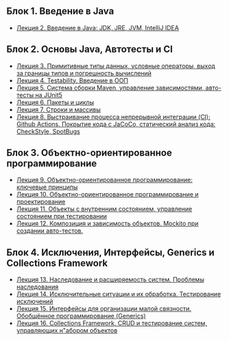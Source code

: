 ## Блок 1. Введение в Java
* [Лекция 2. Введение в Java: JDK, JRE, JVM, IntelliJ IDEA](https://github.com/Elena-Yakovleva/Java-project/tree/main/src/main/java/lection2)

## Блок 2. Основы Java, Автотесты и CI
* [Лекция 3. Примитивные типы данных, условные операторы, выход за границы типов и погрешность вычислений](https://github.com/Elena-Yakovleva/Java-project/tree/main/src/main/java/lection3)
* [Лекция 4. Testability. Введение в ООП](https://github.com/Elena-Yakovleva/Java-project/tree/main/src/main/java/lection4)
* [Лекция 5. Система сборки Maven, управление зависимостями, авто-тесты на JUnit5](https://github.com/Elena-Yakovleva/Java-project/tree/main/src/main/java/lection5)
* [Лекция 6. Пакеты и циклы](https://github.com/Elena-Yakovleva/Java-project/tree/main/src/main/java/lection6)
* [Лекция 7. Строки и массивы](https://github.com/Elena-Yakovleva/Java-project/tree/main/src/main/java/lection7)
* [Лекция 8. Выстраивание процесса непрерывной интеграции (CI): Github Actions. Покрытие кода с JaCoCo, статический анализ кода: CheckStyle, SpotBugs](https://github.com/Elena-Yakovleva/Java-project/tree/main/src/main/java/lection8)

## Блок 3. Объектно-ориентированное программирование
* [Лекция 9. Объектно-ориентированное программирование: ключевые принципы](https://github.com/Elena-Yakovleva/Java-project/tree/main/src/main/java/lection9)
* [Лекция 10. Объектно-ориентированное программирование и проектирование]()
* [Лекция 11. Объекты с внутренним состоянием, управление состоянием при тестировании]()
* [Лекция 12. Композиция и зависимость объектов. Mockito при создании авто-тестов.](https://github.com/Elena-Yakovleva/Java-project/tree/main/src/main/java/lection12)

## Блок 4. Исключения, Интерфейсы, Generics и Collections Framework
* [Лекция 13. Наследование и расширяемость систем. Проблемы наследования]()
* [Лекция 14. Исключительные ситуации и их обработка. Тестирование исключений]()
* [Лекция 15. Интерфейсы для организации малой связности. Обобщённое программирование (Generics)]()
* [Лекция 16. Collections Framework. CRUD и тестирование систем, управляющих н"абором объектов]()